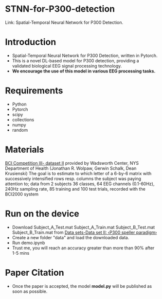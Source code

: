 # STNN-for-P300-detection
Link: Spatial-Temporal Neural Network for P300 Detection.
# Introduction
* Spatial-Temporal Neural Network for P300 Detection, written in Pytorch.  
* This is a novel DL-based model for P300 detection, providing a validated biological EEG signal processing technology.  
* **We encourage the use of this model in various EEG processing tasks.**
# Requirements
* Python  
* Pytorch  
* scipy
* collections
* numpy
* random
# Materials
[BCI Competition III- dataset II](http://www.bbci.de/competition/iii) provided by Wadsworth Center, NYS Department of Health (Jonathan R. Wolpaw, Gerwin Schalk, Dean Krusienski)  The goal is to estimate to which letter of a 6-by-6 matrix with successively intensified rows resp. columns the subject was paying attention to; data from 2 subjects
36 classes, 64 EEG channels (0.1-60Hz), 240Hz sampling rate, 85 training and 100 test trials, recorded with the BCI2000 system 
# Run on the device
* Download Subject_A_Test.mat Subject_A_Train.mat Subject_B_Test.mat Subject_B_Train.mat from 
  [Data sets-Data set II: ‹P300 speller paradigm›](http://www.bbci.de/competition/iii)
* Create a new folder "data" and load the downloaded data.
* Run demo.ipynb
* Trust me, you will reach an accuracy greater than more than 90% after 1-5 mins
# Paper Citation
* Once the paper is accepted, the model **model.py** will be published as soon as possible.
